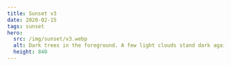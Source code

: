 ```yaml
---
title: Sunset v3
date: 2020-02-15
tags: sunset
hero:
  src: /img/sunset/v3.webp
  alt: Dark trees in the foreground. A few light clouds stand dark against the orange sky.
  height: 840
---
```

